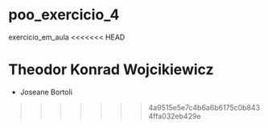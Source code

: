 # poo_exercicio_4
exercicio_em_aula
<<<<<<< HEAD

Theodor Konrad Wojcikiewicz
=======
- Joseane Bortoli
>>>>>>> 4a9515e5e7c4b6a6b6175c0b8434ffa032eb429e
